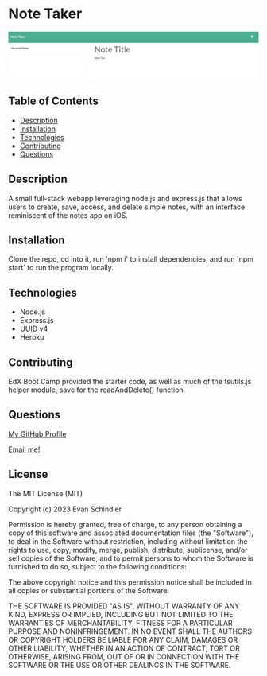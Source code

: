 # Note Taker

![screenshot of app](./public/assets/images/screenshot.png)

## Table of Contents
- [Description](#description)
- [Installation](#installation)
- [Technologies](#technologies)
- [Contributing](#contributing)
- [Questions](#questions)

## Description
A small full-stack webapp leveraging node.js and express.js that allows users to create, save, access, and delete simple notes, with an interface reminiscent of the notes app on iOS. 

## Installation
Clone the repo, cd into it, run 'npm i' to install dependencies, and run 'npm start' to run the program locally.

## Technologies
- Node.js
- Express.js
- UUID v4
- Heroku

## Contributing
EdX Boot Camp provided the starter code, as well as much of the fsutils.js helper module, save for the readAndDelete() function.

## Questions

[My GitHub Profile](https://github.com/eschindev)

[Email me!](mailto:eschindler1993@gmail.com)

## License
The MIT License (MIT)

Copyright (c) 2023 Evan Schindler

Permission is hereby granted, free of charge, to any person obtaining a copy of this software and associated documentation files (the "Software"), to deal in the Software without restriction, including without limitation the rights to use, copy, modify, merge, publish, distribute, sublicense, and/or sell copies of the Software, and to permit persons to whom the Software is furnished to do so, subject to the following conditions:

The above copyright notice and this permission notice shall be included in all copies or substantial portions of the Software.

THE SOFTWARE IS PROVIDED "AS IS", WITHOUT WARRANTY OF ANY KIND, EXPRESS OR IMPLIED, INCLUDING BUT NOT LIMITED TO THE WARRANTIES OF MERCHANTABILITY, FITNESS FOR A PARTICULAR PURPOSE AND NONINFRINGEMENT. IN NO EVENT SHALL THE AUTHORS OR COPYRIGHT HOLDERS BE LIABLE FOR ANY CLAIM, DAMAGES OR OTHER LIABILITY, WHETHER IN AN ACTION OF CONTRACT, TORT OR OTHERWISE, ARISING FROM, OUT OF OR IN CONNECTION WITH THE SOFTWARE OR THE USE OR OTHER DEALINGS IN THE SOFTWARE.